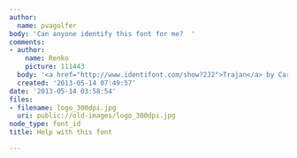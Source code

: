 ```yaml
---
author:
  name: pvagolfer
body: 'Can anyone identify this font for me?  '
comments:
- author:
    name: Renko
    picture: 111443
  body: '<a href="http://www.identifont.com/show?2J2">Trajan</a> by Carol Twombly. '
  created: '2013-05-14 07:49:57'
date: '2013-05-14 03:58:54'
files:
- filename: logo_300dpi.jpg
  uri: public://old-images/logo_300dpi.jpg
node_type: font_id
title: Help with this font

---
```

